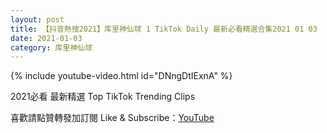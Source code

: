 ```yaml
---
layout: post
title: 【抖音熱搜2021】库里神仙球 1 TikTok Daily 最新必看精選合集2021 01 03
date: 2021-01-03
category: 库里神仙球
---
```


{% include youtube-video.html id="DNngDtIExnA" %}

2021必看 最新精選 Top TikTok Trending Clips

喜歡請點贊轉發加訂閱 Like & Subscribe：[YouTube](https://www.youtube.com/channel/UCAoR7VcanIPd04uEq_GIylA/videos)

